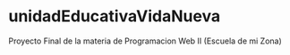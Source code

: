 # unidadEducativaVidaNueva
Proyecto Final de la materia de Programacion Web II (Escuela de mi Zona)
